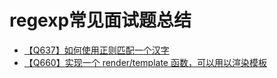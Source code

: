 # regexp常见面试题总结
+ [【Q637】如何使用正则匹配一个汉字](655.html)
+ [【Q660】实现一个 render/template 函数，可以用以渲染模板](678.html)